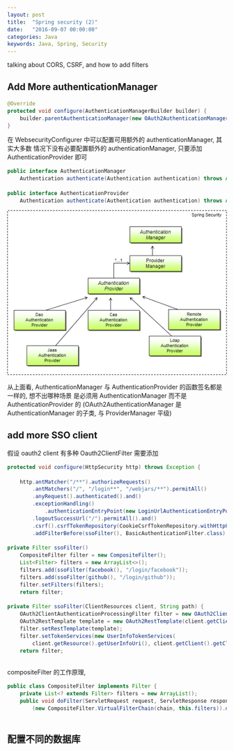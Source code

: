 ```yaml
---
layout: post
title:  "Spring security (2)"
date:   "2016-09-07 00:00:00"
categories: Java
keywords: Java, Spring, Security
---
```


talking about CORS, CSRF, and how to add filters

## Add More authenticationManager

```java
@Override
protected void configure(AuthenticationManagerBuilder builder) {
    builder.parentAuthenticationManager(new OAuth2AuthenticationManager());
}
```

在 WebsecurityConfigurer 中可以配置可用额外的 authenticationManager, 其实大多数
情况下没有必要配置额外的 authenticationManager, 只要添加 AuthenticationProvider 即可

```java
public interface AuthenticationManager
    Authentication authenticate(Authentication authentication) throws AuthenticationException;

public interface AuthenticationProvider
    Authentication authenticate(Authentication authentication) throws AuthenticationException;
```

![AuthenticationManager](/images/posts/spring/security/AuthenticationManager.png)

从上面看, AuthenticationManager 与 AuthenticationProvider 的函数签名都是一样的, 想不出哪种场景
是必须用 AuthenticationManager 而不是 AuthenticationProvider 的 (OAuth2AuthenticationManager 是
AuthenticationManager 的子类, 与 ProviderManager 平级)

## add more SSO client

假设 oauth2 client 有多种 Oauth2ClientFilter 需要添加

```java
protected void configure(HttpSecurity http) throws Exception {
		
    http.antMatcher("/**").authorizeRequests()
        .antMatchers("/", "/login**", "/webjars/**").permitAll()
        .anyRequest().authenticated().and()
		.exceptionHandling()
		    .authenticationEntryPoint(new LoginUrlAuthenticationEntryPoint("/")).and().logout()
		.logoutSuccessUrl("/").permitAll().and()
		.csrf().csrfTokenRepository(CookieCsrfTokenRepository.withHttpOnlyFalse()).and()
		.addFilterBefore(ssoFilter(), BasicAuthenticationFilter.class);

private Filter ssoFilter()
	CompositeFilter filter = new CompositeFilter();
	List<Filter> filters = new ArrayList<>();
	filters.add(ssoFilter(facebook(), "/login/facebook"));
	filters.add(ssoFilter(github(), "/login/github"));
	filter.setFilters(filters);
	return filter;

private Filter ssoFilter(ClientResources client, String path) {
	OAuth2ClientAuthenticationProcessingFilter filter = new OAuth2ClientAuthenticationProcessingFilter(path);
	OAuth2RestTemplate template = new OAuth2RestTemplate(client.getClient(), oauth2ClientContext);
	filter.setRestTemplate(template);
	filter.setTokenServices(new UserInfoTokenServices(
	    client.getResource().getUserInfoUri(), client.getClient().getClientId()));
	return filter;
	
```

compositeFilter 的工作原理, 

```java
public class CompositeFilter implements Filter {
    private List<? extends Filter> filters = new ArrayList();
    public void doFilter(ServletRequest request, ServletResponse response, FilterChain chain)
        (new CompositeFilter.VirtualFilterChain(chain, this.filters)).doFilter(request, response);
        
```

## 配置不同的数据库




